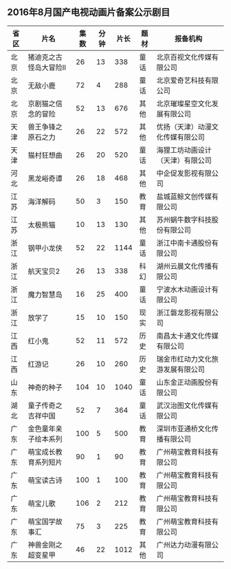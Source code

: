 ## 2016年8月国产电视动画片备案公示剧目
 省区 | 片名 | 集数 | 分钟 | 片长 | 题材 | 报备机构 
---|---|---|---|---|---|---
 北京 | 猪迪克之古怪岛大冒险II | 26 | 13 | 338 | 童话 | 北京百视文化传媒有限公司 
 北京 | 无敌小鹿 | 72 | 4 | 288 | 童话 | 北京爱奇艺科技有限公司 
 北京 | 京剧猫之信念的冒险 | 52 | 13 | 676 | 其他 | 北京璀璨星空文化发展有限公司 
 天津 | 兽王争锋之原石之力 | 26 | 22 | 572 | 其他 | 优扬（天津）动漫文化传媒有限公司 
 天津 | 猫村狂想曲 | 26 | 20 | 520 | 童话 | 海狸工坊动画设计（天津）有限公司 
 河北 | 黑龙峪奇谭 | 26 | 18 | 468 | 其他 | 中企促发影视有限公司 
 江苏 | 海洋解码 | 50 | 3 | 150 | 教育 | 盐城蓝鲸文创传媒有限公司 
 江苏 | 太极熊猫 | 10 | 13 | 130 | 其他 | 苏州蜗牛数字科技股份有限公司 
 浙江 | 钢甲小龙侠 | 52 | 22 | 1144 | 童话 | 浙江中南卡通股份有限公司 
 浙江 | 航天宝贝2 | 26 | 13 | 338 | 科幻 | 湖州云晨文化传播有限公司 
 浙江 | 魔力智慧岛 | 16 | 25 | 400 | 童话 | 宁波水木动画设计有限公司 
 浙江 | 放学了 | 15 | 10 | 150 | 现实 | 浙江磐龙影视有限公司 
 江西 | 红小鬼 | 52 | 11 | 572 | 历史 | 南昌太卡通文化传媒有限公司 
 江西 | 红游记 | 26 | 10 | 260 | 历史 | 瑞金市红动力文化旅游发展有限公司 
 山东 | 神奇的种子 | 104 | 10 | 1040 | 童话 | 山东金正动画股份有限公司 
 湖北 | 童子传奇之吉祥中国 | 52 | 7 | 364 | 童话 | 武汉治图文化传媒有限公司 
 广东 | 金色童年亲子绘本系列 | 100 | 5 | 500 | 教育 | 深圳市亚通桥文化传播有限公司 
 广东 | 萌宝成长教育系列短片 | 90 | 1 | 90 | 教育 | 广州萌宝教育科技有限公司 
 广东 | 萌宝读古诗 | 100 | 1 | 100 | 教育 | 广州萌宝教育科技有限公司 
 广东 | 萌宝儿歌 | 106 | 2 | 212 | 教育 | 广州萌宝教育科技有限公司 
 广东 | 萌宝国学故事汇 | 75 | 3 | 225 | 教育 | 广州萌宝教育科技有限公司 
 广东 | 神兽金刚之超变星甲 | 46 | 22 | 1012 | 其他 | 广州达力动漫有限公司 